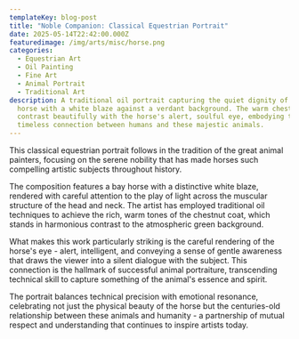 ```yaml
---
templateKey: blog-post
title: "Noble Companion: Classical Equestrian Portrait"
date: 2025-05-14T22:42:00.000Z
featuredimage: /img/arts/misc/horse.png
categories:
  - Equestrian Art
  - Oil Painting
  - Fine Art
  - Animal Portrait
  - Traditional Art
description: A traditional oil portrait capturing the quiet dignity of a bay
  horse with a white blaze against a verdant background. The warm chestnut tones
  contrast beautifully with the horse's alert, soulful eye, embodying the
  timeless connection between humans and these majestic animals.
---
```

This classical equestrian portrait follows in the tradition of the great animal painters, focusing on the serene nobility that has made horses such compelling artistic subjects throughout history.

The composition features a bay horse with a distinctive white blaze, rendered with careful attention to the play of light across the muscular structure of the head and neck. The artist has employed traditional oil techniques to achieve the rich, warm tones of the chestnut coat, which stands in harmonious contrast to the atmospheric green background.

What makes this work particularly striking is the careful rendering of the horse's eye - alert, intelligent, and conveying a sense of gentle awareness that draws the viewer into a silent dialogue with the subject. This connection is the hallmark of successful animal portraiture, transcending technical skill to capture something of the animal's essence and spirit.

The portrait balances technical precision with emotional resonance, celebrating not just the physical beauty of the horse but the centuries-old relationship between these animals and humanity - a partnership of mutual respect and understanding that continues to inspire artists today.
